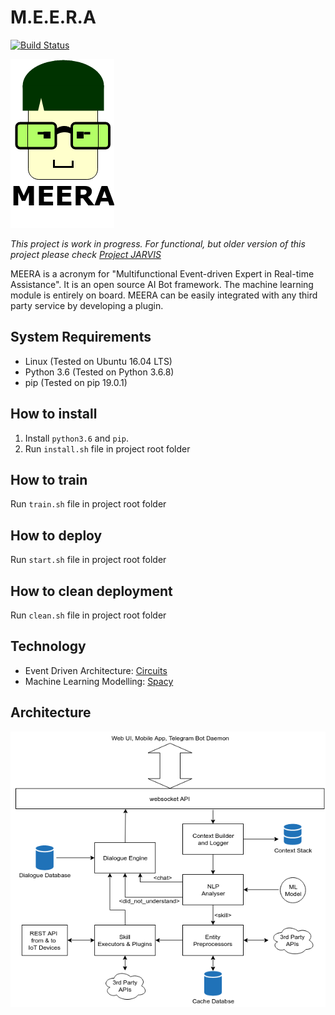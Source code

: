 # M.E.E.R.A

[![Build Status](https://travis-ci.org/AmeyKamat/MEERA.svg?branch=master)](https://travis-ci.org/AmeyKamat/MEERA)

![alt text](https://github.com/AmeyKamat/MEERA/blob/master/doc/logo.png "MEERA")


*This project is work in progress. For functional, but older version of this project please check [Project JARVIS](https://github.com/AmeyKamat/ProjectJarvis)*

MEERA is a acronym for "Multifunctional Event-driven Expert in Real-time Assistance". It is an open source AI Bot framework. The machine learning module is entirely on board. MEERA can be easily integrated with any third party service by developing a plugin.

## System Requirements

* Linux (Tested on Ubuntu 16.04 LTS)
* Python 3.6 (Tested on Python 3.6.8)
* pip (Tested on pip 19.0.1)

## How to install

1. Install ```python3.6``` and ```pip```.
2. Run ```install.sh``` file in project root folder

## How to train

Run ```train.sh``` file in project root folder

## How to deploy

Run ```start.sh``` file in project root folder

## How to clean deployment

Run ```clean.sh``` file in project root folder

## Technology

* Event Driven Architecture: [Circuits](https://github.com/circuits/circuits/)
* Machine Learning Modelling: [Spacy](https://spacy.io/)

## Architecture
     
![alt text](https://github.com/AmeyKamat/MEERA/blob/master/doc/architecture.png "MEERA Architecture")
